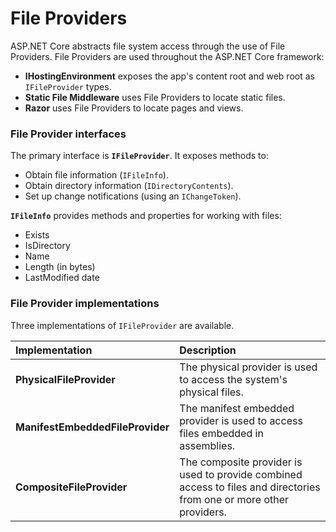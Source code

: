 # File Providers

ASP.NET Core abstracts file system access through the use of File Providers. File Providers are used throughout the ASP.NET Core framework:

* **IHostingEnvironment** exposes the app's content root and web root as `IFileProvider` types.
* **Static File Middleware** uses File Providers to locate static files.
* **Razor** uses File Providers to locate pages and views.

### File Provider interfaces <a id="file-provider-interfaces"></a>

The primary interface is **`IFileProvider`**. It exposes methods to:

* Obtain file information \(`IFileInfo`\).
* Obtain directory information \(`IDirectoryContents`\).
* Set up change notifications \(using an `IChangeToken`\).

**`IFileInfo`** provides methods and properties for working with files:

* Exists
* IsDirectory
* Name
* Length \(in bytes\)
* LastModified date

### File Provider implementations <a id="file-provider-implementations"></a>

Three implementations of `IFileProvider` are available.

| Implementation | Description |
| :--- | :--- |
| **PhysicalFileProvider** | The physical provider is used to access the system's physical files. |
| **ManifestEmbeddedFileProvider** | The manifest embedded provider is used to access files embedded in assemblies. |
| **CompositeFileProvider** | The composite provider is used to provide combined access to files and directories from one or more other providers. |

